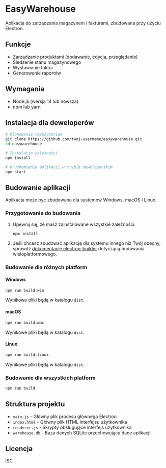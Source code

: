 # EasyWarehouse

Aplikacja do zarządzania magazynem i fakturami, zbudowana przy użyciu Electron.

## Funkcje

- Zarządzanie produktami (dodawanie, edycja, przeglądanie)
- Śledzenie stanu magazynowego
- Wystawianie faktur
- Generowanie raportów

## Wymagania

- Node.js (wersja 14 lub nowsza)
- npm lub yarn

## Instalacja dla deweloperów

```bash
# Klonowanie repozytorium
git clone https://github.com/twoj-username/easywarehouse.git
cd easywarehouse

# Instalacja zależności
npm install

# Uruchomienie aplikacji w trybie deweloperskim
npm start
```

## Budowanie aplikacji

Aplikacja może być zbudowana dla systemów Windows, macOS i Linux.

### Przygotowanie do budowania

1. Upewnij się, że masz zainstalowane wszystkie zależności:
   ```bash
   npm install
   ```

2. Jeśli chcesz zbudować aplikację dla systemu innego niż Twój obecny, sprawdź [dokumentację electron-builder](https://www.electron.build/multi-platform-build) dotyczącą budowania wieloplatformowego.

### Budowanie dla różnych platform

#### Windows

```bash
npm run build:win
```

Wynikowe pliki będą w katalogu `dist`.

#### macOS

```bash
npm run build:mac
```

Wynikowe pliki będą w katalogu `dist`.

#### Linux

```bash
npm run build:linux
```

Wynikowe pliki będą w katalogu `dist`.

### Budowanie dla wszystkich platform

```bash
npm run build
```

## Struktura projektu

- `main.js` - Główny plik procesu głównego Electron
- `index.html` - Główny plik HTML interfejsu użytkownika
- `renderer.js` - Skrypty obsługujące interfejs użytkownika
- `warehouse.db` - Baza danych SQLite przechowująca dane aplikacji

## Licencja

ISC 